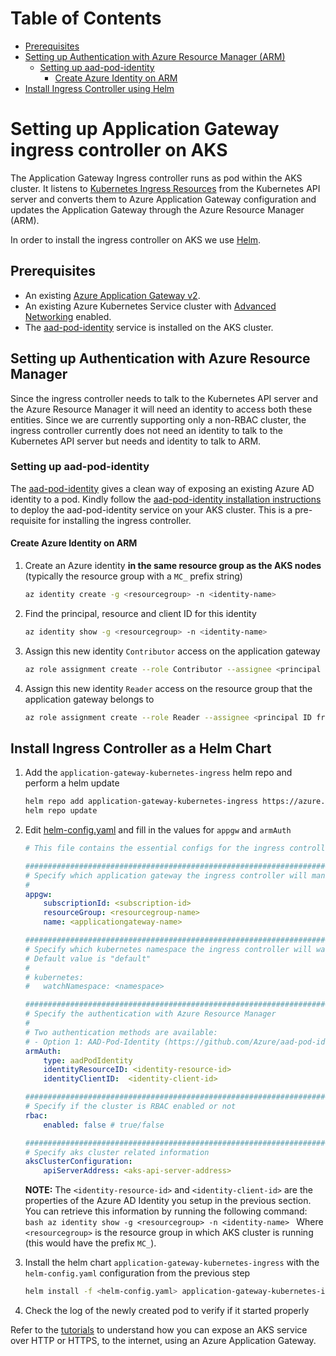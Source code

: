 # Table of Contents
- [Prerequisites](#prerequisites)
- [Setting up Authentication with Azure Resource Manager (ARM)](#setting-up-authentication-with-azure-resource-manager)
    * [Setting up aad-pod-identity](#setting-up-aad-pod-identity)
        + [Create Azure Identity on ARM](#create-azure-identity-on-arm)
- [Install Ingress Controller using Helm](#install-ingress-controller-as-a-helm-chart)

# Setting up Application Gateway ingress controller on AKS
The Application Gateway Ingress controller runs as pod within the AKS cluster. It listens to [Kubernetes Ingress Resources](https://kubernetes.io/docs/concepts/services-networking/ingress/) from the Kubernetes API server and converts them to Azure Application Gateway configuration and updates the Application Gateway through the Azure Resource Manager (ARM).

In order to install the ingress controller on AKS we use [Helm](https://docs.microsoft.com/en-us/azure/aks/kubernetes-helm).

## Prerequisites
* An existing [Azure Application Gateway v2](https://docs.microsoft.com/en-us/azure/application-gateway/create-zone-redundant).
* An existing Azure Kubernetes Service cluster with [Advanced Networking](https://docs.microsoft.com/en-us/azure/aks/configure-azure-cni) enabled.
* The [aad-pod-identity](https://github.com/Azure/aad-pod-identity) service is installed on the AKS cluster.

## Setting up Authentication with Azure Resource Manager
Since the ingress controller needs to talk to the Kubernetes API server and the Azure Resource Manager it will need an identity to access both these entities. Since we are currently supporting only a non-RBAC cluster, the ingress controller currently does not need an identity to talk to the Kubernetes API server but needs and identity to talk to ARM.

### Setting up aad-pod-identity
The [aad-pod-identity](https://github.com/Azure/aad-pod-identity) gives a clean way of exposing an existing Azure AD identity to a pod. Kindly follow the [aad-pod-identity installation instructions](https://github.com/Azure/aad-pod-identity#deploy-the-azure-aad-identity-infra) to deploy the aad-pod-identity service on your AKS cluster. This is a pre-requisite for installing the ingress controller.

#### Create Azure Identity on ARM

1. Create an Azure identity **in the same resource group as the AKS nodes** (typically the resource group with a `MC_` prefix string)

    ```bash
    az identity create -g <resourcegroup> -n <identity-name>
    ```
2. Find the principal, resource and client ID for this identity
    ```bash
    az identity show -g <resourcegroup> -n <identity-name>
    ```
3. Assign this new identity `Contributor` access on the application gateway
    ```bash
    az role assignment create --role Contributor --assignee <principal ID from the command above> --scope <Resource ID of Application Gateway>
    ```
4. Assign this new identity `Reader` access on the resource group that the application gateway belongs to
    ```bash
    az role assignment create --role Reader --assignee <principal ID from the command above> --scope <Resource ID of Application Gateway Resource Group>
    ```

## Install Ingress Controller as a Helm Chart

1. Add the `application-gateway-kubernetes-ingress` helm repo and perform a helm update

    ```bash
    helm repo add application-gateway-kubernetes-ingress https://azure.github.io/application-gateway-kubernetes-ingress/helm/
    helm repo update
    ```

2. Edit [helm-config.yaml](examples/helm-config.yaml) and fill in the values for `appgw` and `armAuth`

    ```yaml
    # This file contains the essential configs for the ingress controller helm chart

    ################################################################################
    # Specify which application gateway the ingress controller will manage
    #
    appgw:
        subscriptionId: <subscription-id>
        resourceGroup: <resourcegroup-name>
        name: <applicationgateway-name>

    ################################################################################
    # Specify which kubernetes namespace the ingress controller will watch
    # Default value is "default"
    #
    # kubernetes:
    #   watchNamespace: <namespace>

    ################################################################################
    # Specify the authentication with Azure Resource Manager
    #
    # Two authentication methods are available:
    # - Option 1: AAD-Pod-Identity (https://github.com/Azure/aad-pod-identity)
    armAuth:
        type: aadPodIdentity
        identityResourceID: <identity-resource-id>
        identityClientID:  <identity-client-id>

    ################################################################################
    # Specify if the cluster is RBAC enabled or not
    rbac:
        enabled: false # true/false

    ################################################################################
    # Specify aks cluster related information
    aksClusterConfiguration:
        apiServerAddress: <aks-api-server-address>
    ```

    **NOTE:** The `<identity-resource-id>` and `<identity-client-id>` are the properties of the Azure AD Identity you setup in the previous section. You can retrieve this information by running the following command:
        ```bash
        az identity show -g <resourcegroup> -n <identity-name>
        ```
        Where `<resourcegroup>` is the resource group in which AKS cluster is running (this would have the prefix `MC_`).

3. Install the helm chart `application-gateway-kubernetes-ingress` with the `helm-config.yaml` configuration from the previous step

    ```bash
    helm install -f <helm-config.yaml> application-gateway-kubernetes-ingress/ingress-azure
    ```

4. Check the log of the newly created pod to verify if it started properly

Refer to the [tutorials](tutorial.md) to understand how you can expose an AKS service over HTTP or HTTPS, to the internet, using an Azure Application Gateway.
